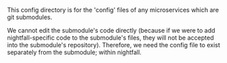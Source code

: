 This config directory is for the 'config' files of any microservices which are git submodules.

We cannot edit the submodule's code directly (because if we were to add nightfall-specific code to
the submodule's files, they will not be accepted into the submodule's repository). Therefore, we
need the config file to exist separately from the submodule; within nightfall.
